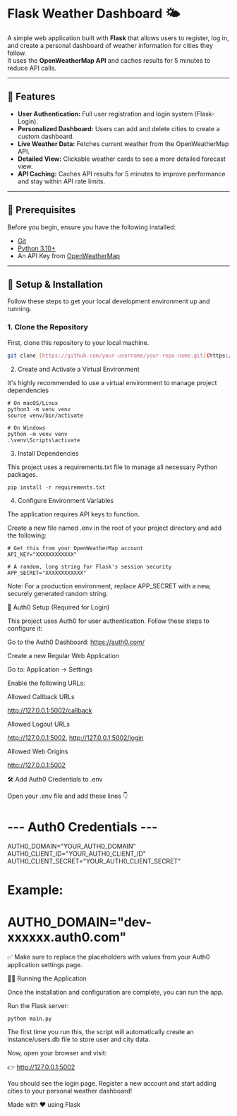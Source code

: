 # Flask Weather Dashboard 🌤️

A simple web application built with **Flask** that allows users to register, log in, and create a personal dashboard of weather information for cities they follow.  
It uses the **OpenWeatherMap API** and caches results for 5 minutes to reduce API calls.

---

## 🌟 Features

- **User Authentication:** Full user registration and login system (Flask-Login).  
- **Personalized Dashboard:** Users can add and delete cities to create a custom dashboard.  
- **Live Weather Data:** Fetches current weather from the OpenWeatherMap API.  
- **Detailed View:** Clickable weather cards to see a more detailed forecast view.  
- **API Caching:** Caches API results for 5 minutes to improve performance and stay within API rate limits.

---

## 🧰 Prerequisites

Before you begin, ensure you have the following installed:

- [Git](https://git-scm.com/)
- [Python 3.10+](https://www.python.org/)
- An API Key from [OpenWeatherMap](https://openweathermap.org/api)

---

## 🚀 Setup & Installation

Follow these steps to get your local development environment up and running.

### 1. Clone the Repository

First, clone this repository to your local machine.

```bash
git clone [https://github.com/your-username/your-repo-name.git](https://github.com/2tzz/Wheather_App_Fidenz.git)

```

2. Create and Activate a Virtual Environment

It's highly recommended to use a virtual environment to manage project dependencies

```
# On macOS/Linux
python3 -m venv venv
source venv/bin/activate

# On Windows
python -m venv venv
.\venv\Scripts\activate

```
3. Install Dependencies

This project uses a requirements.txt file to manage all necessary Python packages.

```
pip install -r requirements.txt

```

4. Configure Environment Variables

The application requires API keys to function.

Create a new file named .env in the root of your project directory and add the following:
```
# Get this from your OpenWeatherMap account
API_KEY="XXXXXXXXXXXX"

# A random, long string for Flask's session security
APP_SECRET="XXXXXXXXXXXX"

```
Note: For a production environment, replace APP_SECRET with a new, securely generated random string.

🔐 Auth0 Setup (Required for Login)

This project uses Auth0 for user authentication.
Follow these steps to configure it:

Go to the Auth0 Dashboard:
https://auth0.com/

Create a new Regular Web Application

Go to:
Application → Settings

Enable the following URLs:

Allowed Callback URLs

http://127.0.0.1:5002/callback


Allowed Logout URLs

http://127.0.0.1:5002, http://127.0.0.1:5002/login


Allowed Web Origins

http://127.0.0.1:5002

🛠️ Add Auth0 Credentials to .env

Open your .env file and add these lines 👇

# --- Auth0 Credentials ---
AUTH0_DOMAIN="YOUR_AUTH0_DOMAIN"
AUTH0_CLIENT_ID="YOUR_AUTH0_CLIENT_ID"
AUTH0_CLIENT_SECRET="YOUR_AUTH0_CLIENT_SECRET"

# Example:
# AUTH0_DOMAIN="dev-xxxxxx.auth0.com"


✅ Make sure to replace the placeholders with values from your Auth0 application settings page.

🏃‍♂️ Running the Application

Once the installation and configuration are complete, you can run the app.

Run the Flask server:
```
python main.py

```

The first time you run this, the script will automatically create an instance/users.db file to store user and city data.

Now, open your browser and visit:

👉 http://127.0.0.1:5002

You should see the login page.
Register a new account and start adding cities to your personal weather dashboard!

Made with ❤️ using Flask

